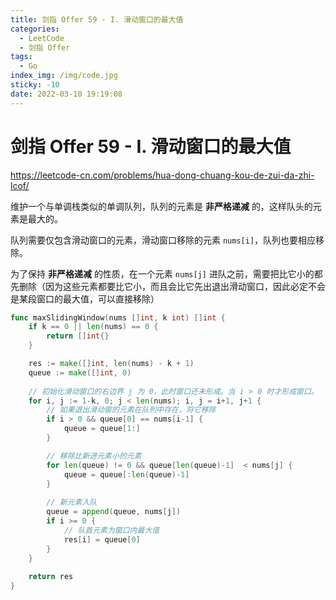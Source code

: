 ```yaml
---
title: 剑指 Offer 59 - I. 滑动窗口的最大值
categories:
  - LeetCode
  - 剑指 Offer
tags:
  - Go
index_img: /img/code.jpg
sticky: -10
date: 2022-03-10 19:19:08
---
```


# 剑指 Offer 59 - I. 滑动窗口的最大值

https://leetcode-cn.com/problems/hua-dong-chuang-kou-de-zui-da-zhi-lcof/

维护一个与单调栈类似的单调队列，队列的元素是 **非严格递减** 的，这样队头的元素是最大的。

队列需要仅包含滑动窗口的元素，滑动窗口移除的元素 `nums[i]`，队列也要相应移除。

为了保持 **非严格递减** 的性质，在一个元素 `nums[j]` 进队之前，需要把比它小的都先删除（因为这些元素都要比它小，而且会比它先出退出滑动窗口，因此必定不会是某段窗口的最大值，可以直接移除）

```go
func maxSlidingWindow(nums []int, k int) []int {
    if k == 0 || len(nums) == 0 {
        return []int{}
    }

    res := make([]int, len(nums) - k + 1)
    queue := make([]int, 0)
    
    // 初始化滑动窗口的右边界 j 为 0，此时窗口还未形成。当 i > 0 时才形成窗口。
    for i, j := 1-k, 0; j < len(nums); i, j = i+1, j+1 {
        // 如果退出滑动窗的元素在队列中存在，将它移除
        if i > 0 && queue[0] == nums[i-1] {
            queue = queue[1:]
        }

        // 移除比新进元素小的元素
        for len(queue) != 0 && queue[len(queue)-1]  < nums[j] {
            queue = queue[:len(queue)-1]
        }
        
        // 新元素入队
        queue = append(queue, nums[j])
        if i >= 0 {
            // 队首元素为窗口内最大值
            res[i] = queue[0]
        }
    }
    
    return res
}
```